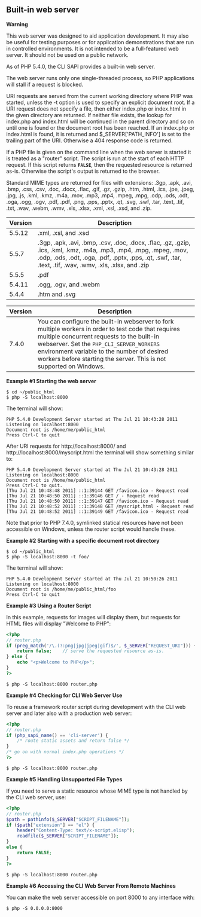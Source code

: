 Built-in web server
-------------------

**Warning**

This web server was designed to aid application development. It may also
be useful for testing purposes or for application demonstrations that
are run in controlled environments. It is not intended to be a
full-featured web server. It should not be used on a public network.

As of PHP 5.4.0, the CLI SAPI provides a built-in web server.

The web server runs only one single-threaded process, so PHP
applications will stall if a request is blocked.

URI requests are served from the current working directory where PHP was
started, unless the -t option is used to specify an explicit document
root. If a URI request does not specify a file, then either index.php or
index.html in the given directory are returned. If neither file exists,
the lookup for index.php and index.html will be continued in the parent
directory and so on until one is found or the document root has been
reached. If an index.php or index.html is found, it is returned and
$\_SERVER\['PATH\_INFO'\] is set to the trailing part of the URI.
Otherwise a 404 response code is returned.

If a PHP file is given on the command line when the web server is
started it is treated as a "router" script. The script is run at the
start of each HTTP request. If this script returns **`FALSE`**, then the
requested resource is returned as-is. Otherwise the script's output is
returned to the browser.

Standard MIME types are returned for files with extensions: .3gp, .apk,
.avi, .bmp, .css, .csv, .doc, .docx, .flac, .gif, .gz, .gzip, .htm,
.html, .ics, .jpe, .jpeg, .jpg, .js, .kml, .kmz, .m4a, .mov, .mp3, .mp4,
.mpeg, .mpg, .odp, .ods, .odt, .oga, .ogg, .ogv, .pdf, .pdf, .png, .pps,
.pptx, .qt, .svg, .swf, .tar, .text, .tif, .txt, .wav, .webm, .wmv,
.xls, .xlsx, .xml, .xsl, .xsd, and .zip.

| Version | Description                                                                                                                                                                                                                     |
|---------|---------------------------------------------------------------------------------------------------------------------------------------------------------------------------------------------------------------------------------|
| 5.5.12  | .xml, .xsl, and .xsd                                                                                                                                                                                                            |
| 5.5.7   | .3gp, .apk, .avi, .bmp, .csv, .doc, .docx, .flac, .gz, .gzip, .ics, .kml, .kmz, .m4a, .mp3, .mp4, .mpg, .mpeg, .mov, .odp, .ods, .odt, .oga, .pdf, .pptx, .pps, .qt, .swf, .tar, .text, .tif, .wav, .wmv, .xls, .xlsx, and .zip |
| 5.5.5   | .pdf                                                                                                                                                                                                                            |
| 5.4.11  | .ogg, .ogv, and .webm                                                                                                                                                                                                           |
| 5.4.4   | .htm and .svg                                                                                                                                                                                                                   |

| Version | Description                                                                                                                                                                                                                                                                                                        |
|---------|--------------------------------------------------------------------------------------------------------------------------------------------------------------------------------------------------------------------------------------------------------------------------------------------------------------------|
| 7.4.0   | You can configure the built-in webserver to fork multiple workers in order to test code that requires multiple concurrent requests to the built-in webserver. Set the `PHP_CLI_SERVER_WORKERS` environment variable to the number of desired workers before starting the server. This is not supported on Windows. |

**Example \#1 Starting the web server**

``` shell
$ cd ~/public_html
$ php -S localhost:8000
```

The terminal will show:

    PHP 5.4.0 Development Server started at Thu Jul 21 10:43:28 2011
    Listening on localhost:8000
    Document root is /home/me/public_html
    Press Ctrl-C to quit

After URI requests for http://localhost:8000/ and
http://localhost:8000/myscript.html the terminal will show something
similar to:

    PHP 5.4.0 Development Server started at Thu Jul 21 10:43:28 2011
    Listening on localhost:8000
    Document root is /home/me/public_html
    Press Ctrl-C to quit.
    [Thu Jul 21 10:48:48 2011] ::1:39144 GET /favicon.ico - Request read
    [Thu Jul 21 10:48:50 2011] ::1:39146 GET / - Request read
    [Thu Jul 21 10:48:50 2011] ::1:39147 GET /favicon.ico - Request read
    [Thu Jul 21 10:48:52 2011] ::1:39148 GET /myscript.html - Request read
    [Thu Jul 21 10:48:52 2011] ::1:39149 GET /favicon.ico - Request read

Note that prior to PHP 7.4.0, symlinked statical resources have not been
accessible on Windows, unless the router script would handle these.

**Example \#2 Starting with a specific document root directory**

``` shell
$ cd ~/public_html
$ php -S localhost:8000 -t foo/
```

The terminal will show:

    PHP 5.4.0 Development Server started at Thu Jul 21 10:50:26 2011
    Listening on localhost:8000
    Document root is /home/me/public_html/foo
    Press Ctrl-C to quit

**Example \#3 Using a Router Script**

In this example, requests for images will display them, but requests for
HTML files will display "Welcome to PHP":

``` php
<?php
// router.php
if (preg_match('/\.(?:png|jpg|jpeg|gif)$/', $_SERVER["REQUEST_URI"])) {
    return false;    // serve the requested resource as-is.
} else { 
    echo "<p>Welcome to PHP</p>";
}
?>
```

``` shell
$ php -S localhost:8000 router.php
```

**Example \#4 Checking for CLI Web Server Use**

To reuse a framework router script during development with the CLI web
server and later also with a production web server:

``` php
<?php
// router.php
if (php_sapi_name() == 'cli-server') {
    /* route static assets and return false */
}
/* go on with normal index.php operations */
?>
```

``` shell
$ php -S localhost:8000 router.php
```

**Example \#5 Handling Unsupported File Types**

If you need to serve a static resource whose MIME type is not handled by
the CLI web server, use:

``` php
<?php
// router.php
$path = pathinfo($_SERVER["SCRIPT_FILENAME"]);
if ($path["extension"] == "el") {
    header("Content-Type: text/x-script.elisp");
    readfile($_SERVER["SCRIPT_FILENAME"]);
}
else {
    return FALSE;
}
?>
```

``` shell
$ php -S localhost:8000 router.php
```

**Example \#6 Accessing the CLI Web Server From Remote Machines**

You can make the web server accessible on port 8000 to any interface
with:

``` shell
$ php -S 0.0.0.0:8000
```
